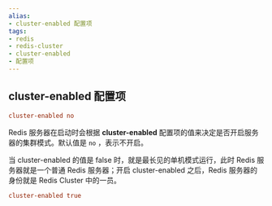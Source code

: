 ```yaml
---
alias: 
- cluster-enabled 配置项
tags: 
- redis
- redis-cluster
- cluster-enabled
- 配置项
---
```


## cluster-enabled 配置项

```conf
cluster-enabled no
```

Redis 服务器在启动时会根据 **cluster-enabled** 配置项的值来决定是否开启服务器的集群模式。默认值是 `no` ，表示不开启。

当 cluster-enabled 的值是 false 时，就是最长见的单机模式运行，此时 Redis 服务器就是一个普通 Redis 服务器；开启 cluster-enabled 之后，Redis 服务器的身份就是 Redis Cluster 中的一员。

```conf
cluster-enabled true
```

